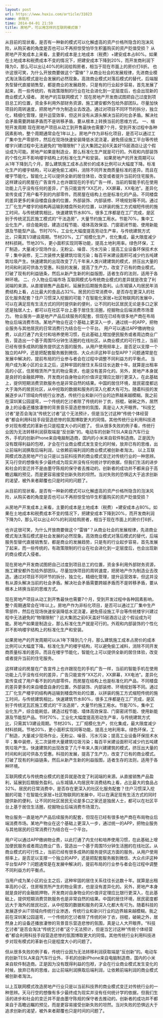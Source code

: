 ```yaml
---
layout: post
url: https://www.huxiu.com/article/31023
name: 余晓光
time: 2014-04-01 21:59
title: 房地产，可以用怎样的互联网模式做？
---
```

从目前的现状看，是否有一种新的模式可以化解虚高的资产价格所隐含的泡沫风险，从购买者的角度是否也可以不再担惊受怕毕生积蓄购买的资产贬值受损？ 从房地产开发成本上来看，主要的成本是土地成本（税费）+建安成本占80%。如果在土地成本和税费成本不变的情况下，把建安成本下降到20%，而开发商利润下降为0，那么可以出让40%的利润给购房者，相当于现在市面上的房价打6折。 也许这很可笑，为什么开放商要做这个“雷锋”？从商业社会的发展规律，先进商业模式淘汰落后模式是社会发展的必然现象。高效商业模式对落后模式的替代，后端服务型替代直接销售型，都是商业的发展趋势，只是有的行业起步容易，首先发展了起来，而一些传统的，有政策限制的行业在社会进化到一定层度后，也会出现新的商业模式入侵者。 房地产的互联网模式？ 现在房地产开发商试图把自己过度到项目总工的位置，资金多利用外部财务资源，施工建安都外包给外部团队。尽量加快项目的周转速度，把房地产作为制造业去改造。通过对项目不同环节的拆分，独立化，精细化管理，提升运营效率，但这并没有从源头解决当前的社会矛盾。解决社会矛盾需要跨越矛盾而不是转移矛盾，要从根本上转换当前的思维方式。 一、缩短开发周期 现在房地产项目从动工到开售最快也需要7个月，受到开发过程中各种因素影响，整个周期通常会在1年以上。房地产作为非标化项目，是否可以通过工厂集中生产零部件，然后在现场快速安装降低水泥浇灌，避免搭设施工平台等传统楼宇兴建过程中无法避免的“物理限制”？远大集团之前6天盖好15层酒店让这个假设成为可能。房地产如果是制造业，那么标准化生产就是可行的。外观和内部装饰的个性化并不影响楼宇结构上的标准化生产和安装。 如果房地产的开发周期可以从1年下降到几个月，那么建筑施工成本占房价的成本比例可以大幅度下降。标准化生产的楼宇结构，可以避免偷工减料，消除不同开发商质量标准的差异。而且在楼宇节能化，智能化上可以提供全新的居住体验，改变或者提升当前的住宅服务。 这样建设的房屋在广告宣传上也许跟现在的手机广告一样，当前的智能手机在使用功能上几乎没有任何的差异，广告只能宣传“XX芯片，XX屏幕，XX电池”。差异化宣传变成了用户看不到的内部零件。而房屋在结构上也是标准化的产品，不同楼盘的差异更多的来自楼盘自身的位置，外部装饰、内部装修、环境规划等不同。通过工厂化生产楼宇的结构再运输到楼盘所处的位置，以拼装的施工方式缩短传统的施工时间，与传统建筑相比，快速建筑节水80%，很多工序都是在工厂完成，是区别于传统泥瓦匠施工模式的“干法造房”，大量节约施工用水。节能70%，集中工业化生产，综合能耗低，建造过程节能、墙体高效保湿、门窗密闭节能、使用新能源及节能型产品。节时70%，工业化大幅度提高劳动生产率，与传统建筑方式比，只需其1/3建设周期。节材20%，工厂规模化生产，优化集成，最大限度减少材料损耗。节地20%，更小面积实现同等功能，提高土地利用率。绿色环保，工厂制造，大量减少现场作业，无粉尘、噪音、污水污染；提高工业设备环保技术水平；集中装修，无二次装修大量建筑垃圾污染；每百平米建设面积可减少约五吨建筑垃圾产生。快速建筑的出现改变了几千年来人类兴建建筑的模式，挤压出大量的时间和利润可供各方受惠。科技的发展，提高了生产力，改变了已有的商业模式。打破了现有的利益链条，然后从新产生新的利益版图，适者生存的法则，适用于各种环境。 二、介入物业后端市场 互联网模式与传统商业模式的差异就是改变了利润端的来源。从直接销售产品盈利，延展到后期服务盈利。山东城镇人均居民年消费结构上看，占比最大的食品占32%。居民的日常消费中，是否存在更深入的社区化服务配套？住户习惯深入挖掘的可能？在智能化家居+社区物联网的发展中，可以在满足现有生活方式的同时提供新的便利，让不同的社区居民无论是多口之家还是独居人士，都可以在社区平台上基于居住生活圈，挖掘物业后端消费市场潜力。 物业服务一直是地产产品后续服务的配套，但现在已经有很多地产商在布局物业后端消费市场。某地产物业在这个基础上更深入一步，通过统一的APP，把物业服务与其他居民的日常消费行为结合在一个平台。 用户可以通过APP缴纳物业费，以此打通了内支付和培养使用习惯，在此基础上增加便民服务或者周边商业广告，营造出一个基于周围15分钟生活圈的在线社区。从商业模式的可行性上，当前已经有很多成熟的服务提供这方面的服务。从用户使用频率上，是否足以支撑一个独立的APP，还是把配套服务搬到微信、大众点评这种平台型APP？问题通常是在发展中解决的，提前布局的行业参与者会在过程中调整不同利益方的平衡点。 当用户成为某小区的业主之后，这种牢固的居住关系往往长达数十年。就算是出租率高的小区，住房租赁所产生的物业需求，也是没有差异化的。另外，房地产本身就是良好的金融抵押物，开发商对自身物业的价值评定理应比银行更深入，在此基础上，提供短期消费贷款服务也是非常自然的结果。中国的居住环境，居民密度都远大于海外的居民社区，从中挖取的数据和服务的深入化都大有可为。随着科技的发展逐步从IT领域向传统行业渗透，传统行业和新兴行业的边界越来越模糊。我之前在深圳某公园遛弯，一个传统的乞讨者除了传统的补丁衣，拐棍，破碗之外，居然身上的设备还播放凄惨的背景音乐营造悲惨的氛围，真是让人大开眼界。“科技乞讨者”是否会淘汰“传统乞讨者”这个无法预计，但是当乞讨这种“传统个体经营者”都会利用科技手段营造悲惨的氛围博取更大的同情。其他传统行业利用科技进步对现有模式的革新也只是程度大小的问题了。 但从很多失败的例子看，传统行业因为无法转移利润获取端是“反创新”的。电动车的创新TESLA来自汽车行业外，手机的创新iPhone来自电脑制造商，国内的小米来自软件制造商。正是因为没有既得利益的包袱，才会在行业商业模式发生变化的时候，放弃已有的思维，出让前端利润换取后端利润，让依赖前端利润的商业模式被创新者淘汰。 以上互联网模式改造房地产行业只是以当前科技界的商业模式变迁对传统行业的一种思辨。天马行空的想像有多少最终成为现实并没有任何统计学的依据，但我们生活的进步和社会的变迁并不是由墨守陈规的保守者去推动的。创新者的成功并不都来自于高瞻远瞩的预见，而是更容易接受创新失败的坦然。当对失败的恐惧远大于追求创新的渴望，被外来者颠覆也只是时间的问题了。

从目前的现状看，是否有一种新的模式可以化解虚高的资产价格所隐含的泡沫风险，从购买者的角度是否也可以不再担惊受怕毕生积蓄购买的资产贬值受损？

从房地产开发成本上来看，主要的成本是土地成本（税费）+建安成本占80%。如果在土地成本和税费成本不变的情况下，把建安成本下降到20%，而开发商利润下降为0，那么可以出让40%的利润给购房者，相当于现在市面上的房价打6折。

也许这很可笑，为什么开放商要做这个“雷锋”？从商业社会的发展规律，先进商业模式淘汰落后模式是社会发展的必然现象。高效商业模式对落后模式的替代，后端服务型替代直接销售型，都是商业的发展趋势，只是有的行业起步容易，首先发展了起来，而一些传统的，有政策限制的行业在社会进化到一定层度后，也会出现新的商业模式入侵者。

现在房地产开发商试图把自己过度到项目总工的位置，资金多利用外部财务资源，施工建安都外包给外部团队。尽量加快项目的周转速度，把房地产作为制造业去改造。通过对项目不同环节的拆分，独立化，精细化管理，提升运营效率，但这并没有从源头解决当前的社会矛盾。解决社会矛盾需要跨越矛盾而不是转移矛盾，要从根本上转换当前的思维方式。

现在房地产项目从动工到开售最快也需要7个月，受到开发过程中各种因素影响，整个周期通常会在1年以上。房地产作为非标化项目，是否可以通过工厂集中生产零部件，然后在现场快速安装降低水泥浇灌，避免搭设施工平台等传统楼宇兴建过程中无法避免的“物理限制”？远大集团之前6天盖好15层酒店让这个假设成为可能。房地产如果是制造业，那么标准化生产就是可行的。外观和内部装饰的个性化并不影响楼宇结构上的标准化生产和安装。

如果房地产的开发周期可以从1年下降到几个月，那么建筑施工成本占房价的成本比例可以大幅度下降。标准化生产的楼宇结构，可以避免偷工减料，消除不同开发商质量标准的差异。而且在楼宇节能化，智能化上可以提供全新的居住体验，改变或者提升当前的住宅服务。

这样建设的房屋在广告宣传上也许跟现在的手机广告一样，当前的智能手机在使用功能上几乎没有任何的差异，广告只能宣传“XX芯片，XX屏幕，XX电池”。差异化宣传变成了用户看不到的内部零件。而房屋在结构上也是标准化的产品，不同楼盘的差异更多的来自楼盘自身的位置，外部装饰、内部装修、环境规划等不同。通过工厂化生产楼宇的结构再运输到楼盘所处的位置，以拼装的施工方式缩短传统的施工时间，与传统建筑相比，快速建筑节水80%，很多工序都是在工厂完成，是区别于传统泥瓦匠施工模式的“干法造房”，大量节约施工用水。节能70%，集中工业化生产，综合能耗低，建造过程节能、墙体高效保湿、门窗密闭节能、使用新能源及节能型产品。节时70%，工业化大幅度提高劳动生产率，与传统建筑方式比，只需其1/3建设周期。节材20%，工厂规模化生产，优化集成，最大限度减少材料损耗。节地20%，更小面积实现同等功能，提高土地利用率。绿色环保，工厂制造，大量减少现场作业，无粉尘、噪音、污水污染；提高工业设备环保技术水平；集中装修，无二次装修大量建筑垃圾污染；每百平米建设面积可减少约五吨建筑垃圾产生。快速建筑的出现改变了几千年来人类兴建建筑的模式，挤压出大量的时间和利润可供各方受惠。科技的发展，提高了生产力，改变了已有的商业模式。打破了现有的利益链条，然后从新产生新的利益版图，适者生存的法则，适用于各种环境。

互联网模式与传统商业模式的差异就是改变了利润端的来源。从直接销售产品盈利，延展到后期服务盈利。山东城镇人均居民年消费结构上看，占比最大的食品占32%。居民的日常消费中，是否存在更深入的社区化服务配套？住户习惯深入挖掘的可能？在智能化家居+社区物联网的发展中，可以在满足现有生活方式的同时提供新的便利，让不同的社区居民无论是多口之家还是独居人士，都可以在社区平台上基于居住生活圈，挖掘物业后端消费市场潜力。

物业服务一直是地产产品后续服务的配套，但现在已经有很多地产商在布局物业后端消费市场。某地产物业在这个基础上更深入一步，通过统一的APP，把物业服务与其他居民的日常消费行为结合在一个平台。

用户可以通过APP缴纳物业费，以此打通了内支付和培养使用习惯，在此基础上增加便民服务或者周边商业广告，营造出一个基于周围15分钟生活圈的在线社区。从商业模式的可行性上，当前已经有很多成熟的服务提供这方面的服务。从用户使用频率上，是否足以支撑一个独立的APP，还是把配套服务搬到微信、大众点评这种平台型APP？问题通常是在发展中解决的，提前布局的行业参与者会在过程中调整不同利益方的平衡点。

当用户成为某小区的业主之后，这种牢固的居住关系往往长达数十年。就算是出租率高的小区，住房租赁所产生的物业需求，也是没有差异化的。另外，房地产本身就是良好的金融抵押物，开发商对自身物业的价值评定理应比银行更深入，在此基础上，提供短期消费贷款服务也是非常自然的结果。中国的居住环境，居民密度都远大于海外的居民社区，从中挖取的数据和服务的深入化都大有可为。随着科技的发展逐步从IT领域向传统行业渗透，传统行业和新兴行业的边界越来越模糊。我之前在深圳某公园遛弯，一个传统的乞讨者除了传统的补丁衣，拐棍，破碗之外，居然身上的设备还播放凄惨的背景音乐营造悲惨的氛围，真是让人大开眼界。“科技乞讨者”是否会淘汰“传统乞讨者”这个无法预计，但是当乞讨这种“传统个体经营者”都会利用科技手段营造悲惨的氛围博取更大的同情。其他传统行业利用科技进步对现有模式的革新也只是程度大小的问题了。

但从很多失败的例子看，传统行业因为无法转移利润获取端是“反创新”的。电动车的创新TESLA来自汽车行业外，手机的创新iPhone来自电脑制造商，国内的小米来自软件制造商。正是因为没有既得利益的包袱，才会在行业商业模式发生变化的时候，放弃已有的思维，出让前端利润换取后端利润，让依赖前端利润的商业模式被创新者淘汰。

以上互联网模式改造房地产行业只是以当前科技界的商业模式变迁对传统行业的一种思辨。天马行空的想像有多少最终成为现实并没有任何统计学的依据，但我们生活的进步和社会的变迁并不是由墨守陈规的保守者去推动的。创新者的成功并不都来自于高瞻远瞩的预见，而是更容易接受创新失败的坦然。当对失败的恐惧远大于追求创新的渴望，被外来者颠覆也只是时间的问题了。

